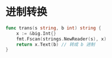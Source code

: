 # 进制转换

```go showLineNumbers title="s为十进制数字符串，转换为b进制数字符串"
func trans(s string, b int) string {
	x := &big.Int{}
	fmt.Fscan(strings.NewReader(s), x)
	return x.Text(b) // 转成 b 进制
}
```
